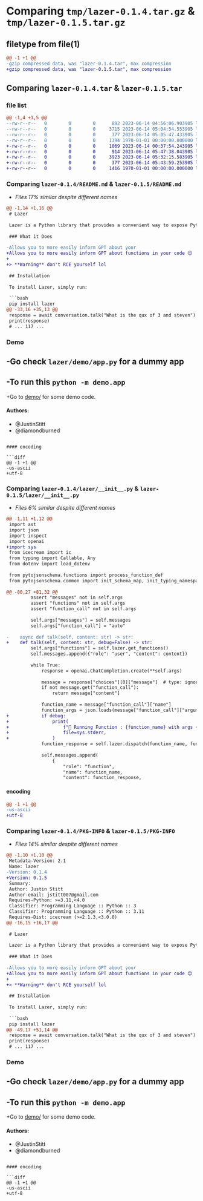 # Comparing `tmp/lazer-0.1.4.tar.gz` & `tmp/lazer-0.1.5.tar.gz`

## filetype from file(1)

```diff
@@ -1 +1 @@
-gzip compressed data, was "lazer-0.1.4.tar", max compression
+gzip compressed data, was "lazer-0.1.5.tar", max compression
```

## Comparing `lazer-0.1.4.tar` & `lazer-0.1.5.tar`

### file list

```diff
@@ -1,4 +1,5 @@
--rw-r--r--   0        0        0      892 2023-06-14 04:56:06.903905 lazer-0.1.4/README.md
--rw-r--r--   0        0        0     3715 2023-06-14 05:04:54.553905 lazer-0.1.4/lazer/__init__.py
--rw-r--r--   0        0        0      377 2023-06-14 05:05:47.433905 lazer-0.1.4/pyproject.toml
--rw-r--r--   0        0        0     1394 1970-01-01 00:00:00.000000 lazer-0.1.4/PKG-INFO
+-rw-r--r--   0        0        0     1069 2023-06-14 00:37:54.243905 lazer-0.1.5/LICENSE
+-rw-r--r--   0        0        0      914 2023-06-14 05:47:38.043905 lazer-0.1.5/README.md
+-rw-r--r--   0        0        0     3923 2023-06-14 05:32:15.583905 lazer-0.1.5/lazer/__init__.py
+-rw-r--r--   0        0        0      377 2023-06-14 05:43:59.253905 lazer-0.1.5/pyproject.toml
+-rw-r--r--   0        0        0     1416 1970-01-01 00:00:00.000000 lazer-0.1.5/PKG-INFO
```

### Comparing `lazer-0.1.4/README.md` & `lazer-0.1.5/README.md`

 * *Files 17% similar despite different names*

```diff
@@ -1,14 +1,16 @@
 # Lazer
 
 Lazer is a Python library that provides a convenient way to expose Python functions as schemas for OpenAI chat models.
 
 ### What it Does
 
-Allows you to more easily inform GPT about your
+Allows you to more easily inform GPT about functions in your code 😊
+
+> **Warning** don't RCE yourself lol
 
 ## Installation
 
 To install Lazer, simply run:
 
 ```bash
 pip install lazer
@@ -33,16 +35,13 @@
 response = await conversation.talk("What is the qux of 3 and steven")
 print(response)
 # ... 117 ...
 ```
 
 ### Demo
 
-Go check `lazer/demo/app.py` for a dummy app
-
-To run this `python -m demo.app`
-
+Go to [demo/](demo/) for some demo code.
 
 #### Authors:
 
 * @JustinStitt
 * @diamondburned
```

#### encoding

```diff
@@ -1 +1 @@
-us-ascii
+utf-8
```

### Comparing `lazer-0.1.4/lazer/__init__.py` & `lazer-0.1.5/lazer/__init__.py`

 * *Files 6% similar despite different names*

```diff
@@ -1,11 +1,12 @@
 import ast
 import json
 import inspect
 import openai
+import sys
 from icecream import ic
 from typing import Callable, Any
 from dotenv import load_dotenv
 
 from pytojsonschema.functions import process_function_def
 from pytojsonschema.common import init_schema_map, init_typing_namespace
 
@@ -80,27 +81,32 @@
         assert "messages" not in self.args
         assert "functions" not in self.args
         assert "function_call" not in self.args
 
         self.args["messages"] = self.messages
         self.args["function_call"] = "auto"
 
-    async def talk(self, content: str) -> str:
+    def talk(self, content: str, debug=False) -> str:
         self.args["functions"] = self.lazer.get_functions()
         self.messages.append({"role": "user", "content": content})
 
         while True:
             response = openai.ChatCompletion.create(**self.args)
 
             message = response["choices"][0]["message"]  # type: ignore
             if not message.get("function_call"):
                 return message["content"]
 
             function_name = message["function_call"]["name"]
             function_args = json.loads(message["function_call"]["arguments"])
+            if debug:
+                print(
+                    f"🔧 Running Function : {function_name} with args {function_args}",
+                    file=sys.stderr,
+                )
             function_response = self.lazer.dispatch(function_name, function_args)
 
             self.messages.append(
                 {
                     "role": "function",
                     "name": function_name,
                     "content": function_response,
```

#### encoding

```diff
@@ -1 +1 @@
-us-ascii
+utf-8
```

### Comparing `lazer-0.1.4/PKG-INFO` & `lazer-0.1.5/PKG-INFO`

 * *Files 14% similar despite different names*

```diff
@@ -1,10 +1,10 @@
 Metadata-Version: 2.1
 Name: lazer
-Version: 0.1.4
+Version: 0.1.5
 Summary: 
 Author: Justin Stitt
 Author-email: jstitt007@gmail.com
 Requires-Python: >=3.11,<4.0
 Classifier: Programming Language :: Python :: 3
 Classifier: Programming Language :: Python :: 3.11
 Requires-Dist: icecream (>=2.1.3,<3.0.0)
@@ -16,15 +16,17 @@
 
 # Lazer
 
 Lazer is a Python library that provides a convenient way to expose Python functions as schemas for OpenAI chat models.
 
 ### What it Does
 
-Allows you to more easily inform GPT about your
+Allows you to more easily inform GPT about functions in your code 😊
+
+> **Warning** don't RCE yourself lol
 
 ## Installation
 
 To install Lazer, simply run:
 
 ```bash
 pip install lazer
@@ -49,17 +51,14 @@
 response = await conversation.talk("What is the qux of 3 and steven")
 print(response)
 # ... 117 ...
 ```
 
 ### Demo
 
-Go check `lazer/demo/app.py` for a dummy app
-
-To run this `python -m demo.app`
-
+Go to [demo/](demo/) for some demo code.
 
 #### Authors:
 
 * @JustinStitt
 * @diamondburned
```

#### encoding

```diff
@@ -1 +1 @@
-us-ascii
+utf-8
```

